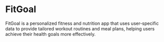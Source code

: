 # FitGoal
FitGoal is a personalized fitness and nutrition app that uses user-specific data to provide tailored workout routines and meal plans, helping users achieve their health goals more effectively.
